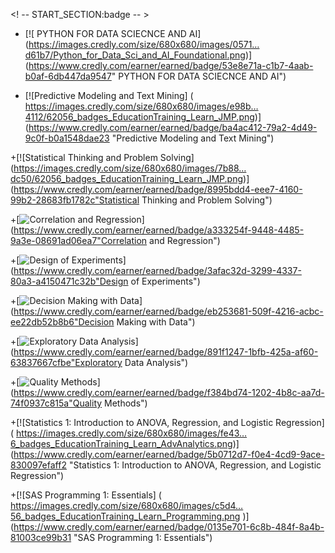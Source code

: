 <! -- START_SECTION:badge -- >

+ [![ PYTHON FOR DATA SCIECNCE AND AI]
 (https://images.credly.com/size/680x680/images/0571…d61b7/Python_for_Data_Sci_and_AI_Foundational.png)]
 (https://www.credly.com/earner/earned/badge/53e8e71a-c1b7-4aab-b0af-6db447da9547" PYTHON FOR DATA SCIECNCE AND AI")

+ [![Predictive Modeling and Text Mining]
 (	https://images.credly.com/size/680x680/images/e98b…4112/62056_badges_EducationTraining_Learn_JMP.png)]
 (https://www.credly.com/earner/earned/badge/ba4ac412-79a2-4d49-9c0f-b0a1548dae23
 "Predictive Modeling and Text Mining")

+[![Statistical Thinking and Problem Solving]
(https://images.credly.com/size/680x680/images/7b88…dc50/62056_badges_EducationTraining_Learn_JMP.png)]
 (https://www.credly.com/earner/earned/badge/8995bdd4-eee7-4160-99b2-28683fb1782c"Statistical Thinking and Problem Solving")

+[![Correlation and Regression](	https://images.credly.com/size/680x680/images/ad66…dcd4/62056_badges_EducationTraining_Learn_JMP.png)]
(https://www.credly.com/earner/earned/badge/a333254f-9448-4485-9a3e-08691ad06ea7"Correlation and Regression")


+[![Design of Experiments](	https://images.credly.com/size/680x680/images/d96b…a128/62056_badges_EducationTraining_Learn_JMP.png)]
(https://www.credly.com/earner/earned/badge/3afac32d-3299-4337-80a3-a4150471c32b"Design of Experiments")

+[![Decision Making with Data](	https://images.credly.com/size/680x680/images/d05f…4575/62056_badges_EducationTraining_Learn_JMP.png)]
(https://www.credly.com/earner/earned/badge/eb253681-509f-4216-acbc-ee22db52b8b6"Decision Making with Data")

+[![Exploratory Data Analysis](	https://images.credly.com/size/680x680/images/60f3…e798/62056_badges_EducationTraining_Learn_JMP.png)]
(https://www.credly.com/earner/earned/badge/891f1247-1bfb-425a-af60-63837667cfbe"Exploratory Data Analysis")

+[![Quality Methods](	https://images.credly.com/size/680x680/images/26b9…9096/62056_badges_EducationTraining_Learn_JMP.png)]
(https://www.credly.com/earner/earned/badge/f384bd74-1202-4b8c-aa7d-74f0937c815a"Quality Methods")


+[![Statistics 1: Introduction to ANOVA, Regression, and Logistic Regression]
(	https://images.credly.com/size/680x680/images/fe43…6_badges_EducationTraining_Learn_AdvAnalytics.png)]
(https://www.credly.com/earner/earned/badge/5b0712d7-f0e4-4cd9-9ace-830097efaff2
"Statistics 1: Introduction to ANOVA, Regression, and Logistic Regression")

+[![SAS Programming 1: Essentials]
(	https://images.credly.com/size/680x680/images/c5d4…56_badges_EducationTraining_Learn_Programming.png
)]
(https://www.credly.com/earner/earned/badge/0135e701-6c8b-484f-8a4b-81003ce99b31
"SAS Programming 1: Essentials")


<!--END_SECTION:badges-->
